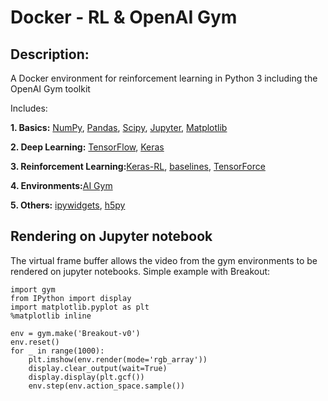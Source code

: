 # Docker - RL & OpenAI Gym

## Description:
A Docker environment for reinforcement learning in Python 3 including the OpenAI Gym toolkit	

Includes: 

**1. Basics:** [NumPy](http://www.numpy.org/), [Pandas](http://pandas.pydata.org/), [Scipy](https://www.scipy.org/), [Jupyter](http://jupyter.org/), [Matplotlib](http://matplotlib.org/)

**2. Deep Learning:** [TensorFlow](https://www.tensorflow.org/), [Keras](http://keras.io/)

**3. Reinforcement Learning:**[Keras-RL](https://keras-rl.readthedocs.io/en/latest/), [baselines](https://github.com/openai/baselines), [TensorForce](https://github.com/reinforceio/tensorforce)

**4. Environments:**[AI Gym](https://github.com/openai/gym)

**5. Others:** [ipywidgets](https://ipywidgets.readthedocs.io/en/stable/index.html), [h5py](http://www.h5py.org/)


## Rendering on Jupyter notebook

The virtual frame buffer allows the video from the gym environments to be rendered on jupyter notebooks. 
Simple example with Breakout:
```
import gym
from IPython import display
import matplotlib.pyplot as plt
%matplotlib inline

env = gym.make('Breakout-v0')
env.reset()
for _ in range(1000):
    plt.imshow(env.render(mode='rgb_array'))
    display.clear_output(wait=True)
    display.display(plt.gcf())
    env.step(env.action_space.sample())
```

